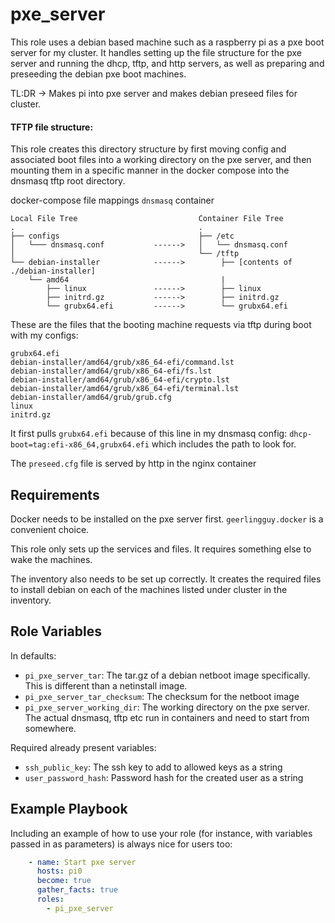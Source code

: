 pxe_server
=========

This role uses a debian based machine such as a raspberry pi as a pxe boot server for my cluster.  It handles setting up the file structure for the pxe server and running the dhcp, tftp, and http servers, as well as preparing and preseeding the debian pxe boot machines.

TL:DR -> Makes pi into pxe server and makes debian preseed files for cluster.


#### TFTP file structure:

This role creates this directory structure by first moving config and associated boot files into a working directory on the pxe server, and then mounting them in a specific manner in the docker compose into the dnsmasq tftp root directory.


docker-compose file mappings `dnsmasq` container
```
Local File Tree                           Container File Tree
.                                         .
├── configs                               ├── /etc
│   └─── dnsmasq.conf           ------>   │   └── dnsmasq.conf
│                                         └── /tftp
└── debian-installer            ------>        ├── [contents of ./debian-installer]
    └── amd64                                  |
        ├── linux               ------>        ├── linux
        ├── initrd.gz           ------>        ├── initrd.gz
        └── grubx64.efi         ------>        └── grubx64.efi

```

These are the files that the booting machine requests via tftp during boot with my configs:
```
grubx64.efi
debian-installer/amd64/grub/x86_64-efi/command.lst
debian-installer/amd64/grub/x86_64-efi/fs.lst
debian-installer/amd64/grub/x86_64-efi/crypto.lst
debian-installer/amd64/grub/x86_64-efi/terminal.lst
debian-installer/amd64/grub/grub.cfg
linux
initrd.gz
```

It first pulls `grubx64.efi` because of this line in my dnsmasq config: `dhcp-boot=tag:efi-x86_64,grubx64.efi` which includes the path to look for.

The `preseed.cfg` file is served by http in the nginx container


Requirements
------------

Docker needs to be installed on the pxe server first.  `geerlingguy.docker` is a convenient choice.

This role only sets up the services and files.  It requires something else to wake the machines.

The inventory also needs to be set up correctly.  It creates the required files to install debian on each of the machines listed under cluster in the inventory.

Role Variables
--------------

In defaults:

- `pi_pxe_server_tar`: The tar.gz of a debian netboot image specifically.  This is different than a netinstall image.
- `pi_pxe_server_tar_checksum`: The checksum for the netboot image
- `pi_pxe_server_working_dir`: The working directory on the pxe server.  The actual dnsmasq, tftp etc run in containers and need to start from somewhere.


Required already present variables: 
  - `ssh_public_key`: The ssh key to add to allowed keys as a string
  - `user_password_hash`: Password hash for the created user as a string


Example Playbook
----------------

Including an example of how to use your role (for instance, with variables passed in as parameters) is always nice for users too:

```yaml
    - name: Start pxe server
      hosts: pi0
      become: true
      gather_facts: true
      roles:
        - pi_pxe_server
```
